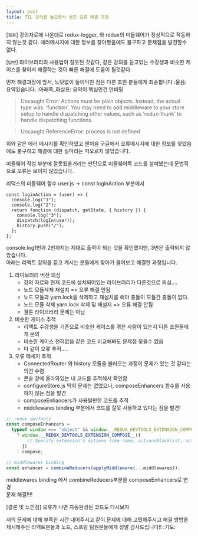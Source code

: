 ```yaml
---
layout: post
title: TIL 강의를 들으면서 생긴 오류 해결 과정
---
```


[`질문`] 강의자료에 나온대로 redux-logger, 와 redux의 미들웨어가 정상적으로 작동하지 않는것 같다. 에러메시지에 대한 정보를 찾아봤음에도 불구하고 문제점을 발견할수 없다.

[`답변`] 라이브러리의 사용법이 잘못된 것같다, 같은 강의를 듣고있는 수강생과 비슷한 케이스를 찾아서 해결하는 것이 빠른 해결에 도움이 될것같다.

먼저 해결과정에 앞서, 느닷없이 들이닥친 점은 다른 조원 분들에게 죄송합니다 :울음:  
요약있습니다. :아래쪽\_화살표: 요약이 핵심인건 안비밀

> Uncaught Error: Actions must be plain objects. Instead, the actual type was: ‘function’. You may need to add middleware to your store setup to handle dispatching other values, such as ‘redux-thunk’ to handle dispatching functions.

> Uncaught ReferenceError: process is not defined

위와 같은 에러 메시지를 확인하였고 맨처음 구글에서 오류메시지에 대한 정보를 찾았음에도 불구하고 해결에 대한 실마리는 떠오르지 않았습니다.

미들웨어 작성 부분에 잘못됬을거라는 판단으로 미들웨어쪽 코드를 살펴봤는데 문법적으로 오류는 보이지 않았습니다.

리덕스의 미들웨어 함수 user.js -> const loginAction 부분에서

```javascri pt
const loginAction = (user) => {
  console.log("1");
  console.log("2");
  return function (dispatch, getState, { history }) {
    console.log("3");
    dispatch(logIn(user));
    history.push("/");
  };
};
```

console.log1번과 2번까지는 제대로 출력이 되는 것을 확인했지만, 3번은 출력되지 않았습니다.  
아래는 리액트 강의를 듣고 계시는 분들에게 찾아가 물어보고 해결한 과정입니다.

1. 라이브러리 버전 의심
   - 강의 자료와 현재 코드에 설치되어있는 라이브러리가 다른것으로 의심....
   - 노드 모듈삭제 재설지 => 오류 해결 안됨
   - 노드 모듈과 yarn.lock을 삭제하고 재설치를 해야 충돌이 모듈간 충돌이 없다.
   - 노드 모듈 삭제 yarn.lock 삭제 및 재설지 => 오류 해결 안됨
   - 결론 라이브러리 문제는 아님
2. 비슷한 케이스 추적
   - 리액트 수강생을 기준으로 비슷한 케이스를 겪은 사람이 있는지 다른 조원들에게 문의
   - 비슷한 케이스 전혀없음 같은 코드 비교해봐도 문제점 찾을수 없음
   - 다 같이 오류 추적.....
3. 오류 메세지 추적
   - ConnectedRouter 와 history 모듈을 불러오는 과정이 문제가 있는 것 같다는 의견 수렴
   - 콘솔 창에 올라와있는 내 코드를 추적해서 확인함
   - configureStore.js 딱희 문제는 없었으나, composeEnhancers 함수를 사용하지 않는 점을 발견
   - composeEnhancers가 사용될만한 코드를 추적
   - middlewares binding 부분에서 코드를 잘못 사용하고 있다는 점을 발견!

```javascript
// redux devTools
const composeEnhancers =
  typeof window === "object" && window.__REDUX_DEVTOOLS_EXTENSION_COMPOSE__
    ? window.__REDUX_DEVTOOLS_EXTENSION_COMPOSE__({
        // Specify extension's options like name, actionsBlacklist, actionsCreators, serialize...
      })
    : compose;

// middlewares binding
const enhancer = combineReducers(applyMiddleware(...middlewares));
```

middlewares binding 에서 combineReducers부분을 composeEnhancers로 변경  
문제 해결!!!!

[결론 및 느낀점] 오류가 나면 자동완성된 코드도 다시보자

저의 문제에 대해 부족한 시간 내어주시고 같이 문제에 대해 고민해주시고 해결 방법을 제시해주신 리액트분들과 노드, 스프링 팀원분들에게 정말 감사드립니다!! :기도:
